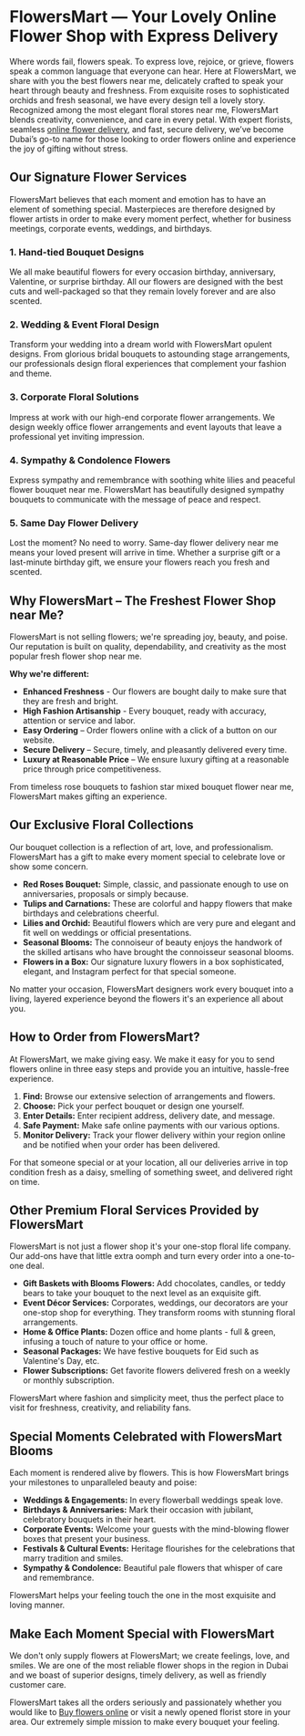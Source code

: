 # FlowersMart — Your Lovely Online Flower Shop with Express Delivery

Where words fail, flowers speak. To express love, rejoice, or grieve, flowers speak a common language that everyone can hear. Here at FlowersMart, we share with you the best flowers near me, delicately crafted to speak your heart through beauty and freshness. From exquisite roses to sophisticated orchids and fresh seasonal, we have every design tell a lovely story.  
Recognized among the most elegant floral stores near me, FlowersMart blends creativity, convenience, and care in every petal. With expert florists, seamless [online flower delivery](https://flowersmart.ae/), and fast, secure delivery, we’ve become Dubai’s go-to name for those looking to order flowers online and experience the joy of gifting without stress.

## Our Signature Flower Services

FlowersMart believes that each moment and emotion has to have an element of something special. Masterpieces are therefore designed by flower artists in order to make every moment perfect, whether for business meetings, corporate events, weddings, and birthdays.  

### 1. Hand-tied Bouquet Designs  
We all make beautiful flowers for every occasion birthday, anniversary, Valentine, or surprise birthday. All our flowers are designed with the best cuts and well-packaged so that they remain lovely forever and are also scented.

### 2. Wedding & Event Floral Design  
Transform your wedding into a dream world with FlowersMart opulent designs. From glorious bridal bouquets to astounding stage arrangements, our professionals design floral experiences that complement your fashion and theme.

### 3. Corporate Floral Solutions  
Impress at work with our high-end corporate flower arrangements. We design weekly office flower arrangements and event layouts that leave a professional yet inviting impression.

### 4. Sympathy & Condolence Flowers  
Express sympathy and remembrance with soothing white lilies and peaceful flower bouquet near me. FlowersMart has beautifully designed sympathy bouquets to communicate with the message of peace and respect.

### 5. Same Day Flower Delivery  
Lost the moment? No need to worry. Same-day flower delivery near me means your loved present will arrive in time. Whether a surprise gift or a last-minute birthday gift, we ensure your flowers reach you fresh and scented.

## Why FlowersMart – The Freshest Flower Shop near Me?

FlowersMart is not selling flowers; we're spreading joy, beauty, and poise. Our reputation is built on quality, dependability, and creativity as the most popular fresh flower shop near me.  

**Why we're different:**  
- **Enhanced Freshness** - Our flowers are bought daily to make sure that they are fresh and bright.  
- **High Fashion Artisanship** - Every bouquet, ready with accuracy, attention or service and labor.  
- **Easy Ordering** – Order flowers online with a click of a button on our website.  
- **Secure Delivery** – Secure, timely, and pleasantly delivered every time.  
- **Luxury at Reasonable Price** – We ensure luxury gifting at a reasonable price through price competitiveness.  

From timeless rose bouquets to fashion star mixed bouquet flower near me, FlowersMart makes gifting an experience.

## Our Exclusive Floral Collections

Our bouquet collection is a reflection of art, love, and professionalism. FlowersMart has a gift to make every moment special to celebrate love or show some concern.  

- **Red Roses Bouquet:** Simple, classic, and passionate enough to use on anniversaries, proposals or simply because.  
- **Tulips and Carnations:** These are colorful and happy flowers that make birthdays and celebrations cheerful.  
- **Lilies and Orchid:** Beautiful flowers which are very pure and elegant and fit well on weddings or official presentations.  
- **Seasonal Blooms:** The connoiseur of beauty enjoys the handwork of the skilled artisans who have brought the connoisseur seasonal blooms.  
- **Flowers in a Box:** Our signature luxury flowers in a box sophisticated, elegant, and Instagram perfect for that special someone.  

No matter your occasion, FlowersMart designers work every bouquet into a living, layered experience beyond the flowers it's an experience all about you.

## How to Order from FlowersMart?

At FlowersMart, we make giving easy. We make it easy for you to send flowers online in three easy steps and provide you an intuitive, hassle-free experience.  

1. **Find:** Browse our extensive selection of arrangements and flowers.  
2. **Choose:** Pick your perfect bouquet or design one yourself.  
3. **Enter Details:** Enter recipient address, delivery date, and message.  
4. **Safe Payment:** Make safe online payments with our various options.  
5. **Monitor Delivery:** Track your flower delivery within your region online and be notified when your order has been delivered.  

For that someone special or at your location, all our deliveries arrive in top condition fresh as a daisy, smelling of something sweet, and delivered right on time.

## Other Premium Floral Services Provided by FlowersMart

FlowersMart is not just a flower shop it's your one-stop floral life company. Our add-ons have that little extra oomph and turn every order into a one-to-one deal.  

- **Gift Baskets with Blooms Flowers:** Add chocolates, candles, or teddy bears to take your bouquet to the next level as an exquisite gift.  
- **Event Décor Services:** Corporates, weddings, our decorators are your one-stop shop for everything. They transform rooms with stunning floral arrangements.  
- **Home & Office Plants:** Dozen office and home plants - full & green, infusing a touch of nature to your office or home.  
- **Seasonal Packages:** We have festive bouquets for Eid such as Valentine's Day, etc.  
- **Flower Subscriptions:** Get favorite flowers delivered fresh on a weekly or monthly subscription.  

FlowersMart where fashion and simplicity meet, thus the perfect place to visit for freshness, creativity, and reliability fans.

## Special Moments Celebrated with FlowersMart Blooms

Each moment is rendered alive by flowers. This is how FlowersMart brings your milestones to unparalleled beauty and poise:  

- **Weddings & Engagements:** In every flowerball weddings speak love.  
- **Birthdays & Anniversaries:** Mark their occasion with jubilant, celebratory bouquets in their heart.  
- **Corporate Events:** Welcome your guests with the mind-blowing flower boxes that present your business.  
- **Festivals & Cultural Events:** Heritage flourishes for the celebrations that marry tradition and smiles.  
- **Sympathy & Condolence:** Beautiful pale flowers that whisper of care and remembrance.  

FlowersMart helps your feeling touch the one in the most exquisite and loving manner.

## Make Each Moment Special with FlowersMart

We don't only supply flowers at FlowersMart; we create feelings, love, and smiles. We are one of the most reliable flower shops in the region in Dubai and we boast of superior designs, timely delivery, as well as friendly customer care.  

FlowersMart takes all the orders seriously and passionately whether you would like to [Buy flowers online](https://flowersmart.ae/) or visit a newly opened florist store in your area. Our extremely simple mission to make every bouquet your feeling.
